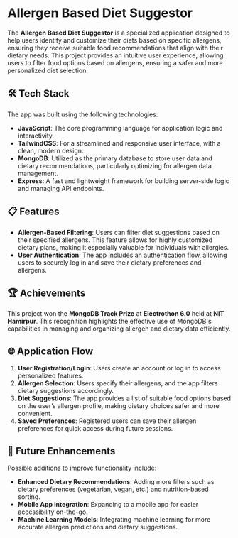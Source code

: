 # Allergen Based Diet Suggestor

The **Allergen Based Diet Suggestor** is a specialized application designed to help users identify and customize their diets based on specific allergens, ensuring they receive suitable food recommendations that align with their dietary needs. This project provides an intuitive user experience, allowing users to filter food options based on allergens, ensuring a safer and more personalized diet selection.

## 🛠️ Tech Stack

The app was built using the following technologies:

- **JavaScript**: The core programming language for application logic and interactivity.
- **TailwindCSS**: For a streamlined and responsive user interface, with a clean, modern design.
- **MongoDB**: Utilized as the primary database to store user data and dietary recommendations, particularly optimizing for allergen data management.
- **Express**: A fast and lightweight framework for building server-side logic and managing API endpoints.

## 📋 Features

- **Allergen-Based Filtering**: Users can filter diet suggestions based on their specified allergens. This feature allows for highly customized dietary plans, making it especially valuable for individuals with allergies.
- **User Authentication**: The app includes an authentication flow, allowing users to securely log in and save their dietary preferences and allergens.
  
## 🏆 Achievements

This project won the **MongoDB Track Prize** at **Electrothon 6.0** held at **NIT Hamirpur**. This recognition highlights the effective use of MongoDB's capabilities in managing and organizing allergen and dietary data efficiently.

## 🌐 Application Flow

1. **User Registration/Login**: Users create an account or log in to access personalized features.
2. **Allergen Selection**: Users specify their allergens, and the app filters dietary suggestions accordingly.
3. **Diet Suggestions**: The app provides a list of suitable food options based on the user’s allergen profile, making dietary choices safer and more convenient.
4. **Saved Preferences**: Registered users can save their allergen preferences for quick access during future sessions.

## 🚀 Future Enhancements

Possible additions to improve functionality include:

- **Enhanced Dietary Recommendations**: Adding more filters such as dietary preferences (vegetarian, vegan, etc.) and nutrition-based sorting.
- **Mobile App Integration**: Expanding to a mobile app for easier accessibility on-the-go.
- **Machine Learning Models**: Integrating machine learning for more accurate allergen predictions and dietary suggestions.
